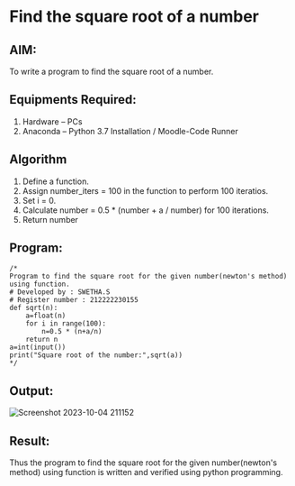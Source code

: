 # Find the square root of a number

## AIM:
To write a program to find the square root of a number.

## Equipments Required:
1. Hardware – PCs
2. Anaconda – Python 3.7 Installation / Moodle-Code Runner

## Algorithm
1. Define a function.
2. Assign number_iters = 100 in the function to perform 100 iteratios.
3. Set i = 0.
4. Calculate  number = 0.5 * (number + a / number) for 100 iterations.
5. Return number

## Program:
```
/*
Program to find the square root for the given number(newton's method) using function.
# Developed by : SWETHA.S
# Register number : 212222230155
def sqrt(n):
    a=float(n)
    for i in range(100):
        n=0.5 * (n+a/n)
    return n
a=int(input())
print("Square root of the number:",sqrt(a)) 
*/
```

## Output:
![Screenshot 2023-10-04 211152](https://github.com/swethaselvarajm/Square-root-of-a-number/assets/119525603/a558789f-e433-4bdc-8a04-4741e57363e8)



## Result:
Thus the program to find the square root for the given number(newton's method) using function is written and verified using python programming.
